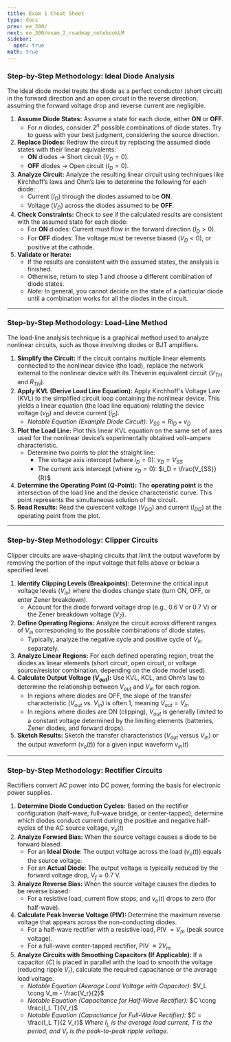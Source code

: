 ```yaml
---
title: Exam 1 Cheat Sheet
type: docs
prev: ee_300/
next: ee_300/exam_2_roadmap_notebookLM
sidebar:
  open: true
math: true
---
```


### Step-by-Step Methodology: Ideal Diode Analysis

The ideal diode model treats the diode as a perfect conductor (short circuit) in the forward direction and an open circuit in the reverse direction, assuming the forward voltage drop and reverse current are negligible.

1.  **Assume Diode States:** Assume a state for each diode, either **ON** or **OFF**.
    *   For $n$ diodes, consider $2^n$ possible combinations of diode states. Try to guess with your best judgment, considering the source direction.
2.  **Replace Diodes:** Redraw the circuit by replacing the assumed diode states with their linear equivalents:
    *   **ON** diodes $\rightarrow$ Short circuit ($V_D = 0$).
    *   **OFF** diodes $\rightarrow$ Open circuit ($I_D = 0$).
3.  **Analyze Circuit:** Analyze the resulting linear circuit using techniques like Kirchhoff’s laws and Ohm’s law to determine the following for each diode:
    *   Current ($I_D$) through the diodes assumed to be **ON**.
    *   Voltage ($V_D$) across the diodes assumed to be **OFF**.
4.  **Check Constraints:** Check to see if the calculated results are consistent with the assumed state for each diode:
    *   For **ON** diodes: Current must flow in the forward direction ($I_D > 0$).
    *   For **OFF** diodes: The voltage must be reverse biased ($V_D < 0$), or positive at the cathode.
5.  **Validate or Iterate:**
    *   If the results are consistent with the assumed states, the analysis is finished.
    *   Otherwise, return to step 1 and choose a different combination of diode states.
    *   *Note:* In general, you cannot decide on the state of a particular diode until a combination works for all the diodes in the circuit.

---

### Step-by-Step Methodology: Load-Line Method

The load-line analysis technique is a graphical method used to analyze nonlinear circuits, such as those involving diodes or BJT amplifiers.

1.  **Simplify the Circuit:** If the circuit contains multiple linear elements connected to the nonlinear device (the load), replace the network external to the nonlinear device with its Thévenin equivalent circuit ($V_{TH}$ and $R_{TH}$).
2.  **Apply KVL (Derive Load Line Equation):** Apply Kirchhoff's Voltage Law (KVL) to the simplified circuit loop containing the nonlinear device. This yields a linear equation (the load line equation) relating the device voltage ($v_D$) and device current ($i_D$).
    *   *Notable Equation (Example Diode Circuit):* $V_{SS} = R i_D + v_D$
3.  **Plot the Load Line:** Plot this linear KVL equation on the same set of axes used for the nonlinear device’s experimentally obtained volt–ampere characteristic.
    *   Determine two points to plot the straight line:
        *   The voltage axis intercept (where $i_D = 0$): $v_D = V_{SS}$
        *   The current axis intercept (where $v_D = 0$): $i_D = \frac{V_{SS}}{R}$
4.  **Determine the Operating Point (Q-Point):** The **operating point** is the intersection of the load line and the device characteristic curve. This point represents the simultaneous solution of the circuit.
5.  **Read Results:** Read the quiescent voltage ($V_{DQ}$) and current ($I_{DQ}$) at the operating point from the plot.

---

### Step-by-Step Methodology: Clipper Circuits

Clipper circuits are wave-shaping circuits that limit the output waveform by removing the portion of the input voltage that falls above or below a specified level.

1.  **Identify Clipping Levels (Breakpoints):** Determine the critical input voltage levels ($V_{in}$) where the diodes change state (turn ON, OFF, or enter Zener breakdown).
    *   Account for the diode forward voltage drop (e.g., $0.6$ V or $0.7$ V) or the Zener breakdown voltage ($V_Z$).
2.  **Define Operating Regions:** Analyze the circuit across different ranges of $V_{in}$ corresponding to the possible combinations of diode states.
    *   Typically, analyze the negative cycle and positive cycle of $V_{in}$ separately.
3.  **Analyze Linear Regions:** For each defined operating region, treat the diodes as linear elements (short circuit, open circuit, or voltage source/resistor combination, depending on the diode model used).
4.  **Calculate Output Voltage ($V_{out}$):** Use KVL, KCL, and Ohm’s law to determine the relationship between $V_{out}$ and $V_{in}$ for each region.
    *   In regions where diodes are OFF, the slope of the transfer characteristic ($V_{out}$ vs. $V_{in}$) is often 1, meaning $V_{out} = V_{in}$
    *   In regions where diodes are ON (clipping), $V_{out}$ is generally limited to a constant voltage determined by the limiting elements (batteries, Zener diodes, and forward drops).
5.  **Sketch Results:** Sketch the transfer characteristics ($V_{out}$ versus $V_{in}$) or the output waveform ($v_o(t)$) for a given input waveform $v_{in}(t)$

---

### Step-by-Step Methodology: Rectifier Circuits

Rectifiers convert AC power into DC power, forming the basis for electronic power supplies.

1.  **Determine Diode Conduction Cycles:** Based on the rectifier configuration (half-wave, full-wave bridge, or center-tapped), determine which diodes conduct current during the positive and negative half-cycles of the AC source voltage, $v_s(t)$
2.  **Analyze Forward Bias:** When the source voltage causes a diode to be forward biased:
    *   For an **Ideal Diode**: The output voltage across the load ($v_o(t)$) equals the source voltage.
    *   For an **Actual Diode**: The output voltage is typically reduced by the forward voltage drop, $V_f \approx 0.7$ V.
3.  **Analyze Reverse Bias:** When the source voltage causes the diodes to be reverse biased:
    *   For a resistive load, current flow stops, and $v_o(t)$ drops to zero (for half-wave).
4.  **Calculate Peak Inverse Voltage (PIV):** Determine the maximum reverse voltage that appears across the non-conducting diodes.
    *   For a half-wave rectifier with a resistive load, PIV $= V_m$ (peak source voltage).
    *   For a full-wave center-tapped rectifier, PIV $\approx 2 V_m$
5.  **Analyze Circuits with Smoothing Capacitors (If Applicable):** If a capacitor ($C$) is placed in parallel with the load to smooth the voltage (reducing ripple $V_r$), calculate the required capacitance or the average load voltage.
    *   *Notable Equation (Average Load Voltage with Capacitor):* $V_L \cong V_m - \frac{V_r}{2}$
    *   *Notable Equation (Capacitance for Half-Wave Rectifier):* $C \cong \frac{I_L T}{V_r}$
    *   *Notable Equation (Capacitance for Full-Wave Rectifier):* $C = \frac{I_L T}{2 V_r}$
        *Where $I_L$ is the average load current, $T$ is the period, and $V_r$ is the peak-to-peak ripple voltage.*